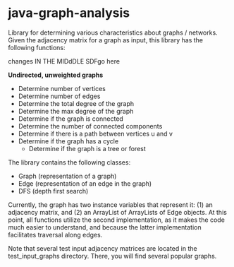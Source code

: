 # java-graph-analysis
Library for determining various characteristics about graphs / networks.
Given the adjacency matrix for a graph as input, this library has the following functions:


changes IN THE MIDdDLE SDFgo here

**Undirected, unweighted graphs**
* Determine number of vertices
* Determine number of edges
* Determine the total degree of the graph
* Determine the max degree of the graph
* Determine if the graph is connected
* Determine the number of connected components
* Determine if there is a path between vertices u and v
* Determine if the graph has a cycle
  * Determine if the graph is a tree or forest

The library contains the following classes:
* Graph (representation of a graph)
* Edge (representation of an edge in the graph)
* DFS (depth first search)

Currently, the graph has two instance variables that represent it: (1) an
adjacency matrix, and (2) an ArrayList of ArrayLists of Edge objects. At this
point, all functions utilize the second implementation, as it makes the code
much easier to understand, and because the latter implementation facilitates
 traversal along edges.

Note that several test input adjacency matrices are located in the test_input_graphs
directory. There, you will find several popular graphs.
